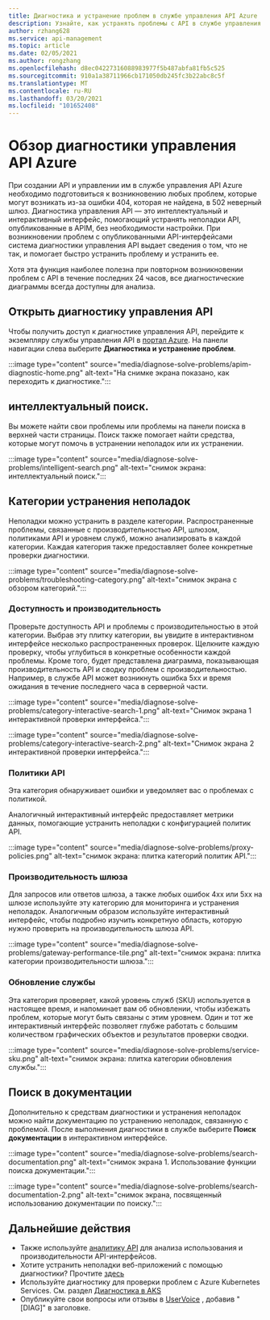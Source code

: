 ```yaml
---
title: Диагностика и устранение проблем в службе управления API Azure
description: Узнайте, как устранять проблемы с API в службе управления API Azure с помощью средства "Диагностика и решение" в портал Azure.
author: rzhang628
ms.service: api-management
ms.topic: article
ms.date: 02/05/2021
ms.author: rongzhang
ms.openlocfilehash: d8ec04227316088983977f5b487abfa81fb5c525
ms.sourcegitcommit: 910a1a38711966cb171050db245fc3b22abc8c5f
ms.translationtype: MT
ms.contentlocale: ru-RU
ms.lasthandoff: 03/20/2021
ms.locfileid: "101652408"
---
```

# <a name="azure-api-management-diagnostics-overview"></a>Обзор диагностики управления API Azure

При создании API и управлении им в службе управления API Azure необходимо подготовиться к возникновению любых проблем, которые могут возникать из-за ошибки 404, которая не найдена, в 502 неверный шлюз. Диагностика управления API — это интеллектуальный и интерактивный интерфейс, помогающий устранять неполадки API, опубликованные в APIM, без необходимости настройки. При возникновении проблем с опубликованными API-интерфейсами система диагностики управления API выдает сведения о том, что не так, и помогает быстро устранить проблему и устранить ее.

Хотя эта функция наиболее полезна при повторном возникновении проблем с API в течение последних 24 часов, все диагностические диаграммы всегда доступны для анализа.

## <a name="open-api-management-diagnostics"></a>Открыть диагностику управления API

Чтобы получить доступ к диагностике управления API, перейдите к экземпляру службы управления API в [портал Azure](https://portal.azure.com). На панели навигации слева выберите **Диагностика и устранение проблем**.

:::image type="content" source="media/diagnose-solve-problems/apim-diagnostic-home.png" alt-text="На снимке экрана показано, как переходить к диагностике.":::



## <a name="intelligent-search"></a>интеллектуальный поиск.

Вы можете найти свои проблемы или проблемы на панели поиска в верхней части страницы. Поиск также помогает найти средства, которые могут помочь в устранении неполадок или их устранении. 

:::image type="content" source="media/diagnose-solve-problems/intelligent-search.png" alt-text="снимок экрана: интеллектуальный поиск.":::


## <a name="troubleshooting-categories"></a>Категории устранения неполадок

Неполадки можно устранить в разделе категории. Распространенные проблемы, связанные с производительностью API, шлюзом, политиками API и уровнем служб, можно анализировать в каждой категории. Каждая категория также предоставляет более конкретные проверки диагностики. 

:::image type="content" source="media/diagnose-solve-problems/troubleshooting-category.png" alt-text="снимок экрана с обзором категорий.":::


### <a name="availability-and-performance"></a>Доступность и производительность

Проверьте доступность API и проблемы с производительностью в этой категории. Выбрав эту плитку категории, вы увидите в интерактивном интерфейсе несколько распространенных проверок. Щелкните каждую проверку, чтобы углубиться в конкретные особенности каждой проблемы. Кроме того, будет представлена диаграмма, показывающая производительность API и сводку проблем с производительностью. Например, в службе API может возникнуть ошибка 5xx и время ожидания в течение последнего часа в серверной части. 

:::image type="content" source="media/diagnose-solve-problems/category-interactive-search-1.png" alt-text="Снимок экрана 1 интерактивной проверки интерфейса.":::



:::image type="content" source="media/diagnose-solve-problems/category-interactive-search-2.png" alt-text="Снимок экрана 2 интерактивной проверки интерфейса.":::

### <a name="api-policies"></a>Политики API

Эта категория обнаруживает ошибки и уведомляет вас о проблемах с политикой. 

Аналогичный интерактивный интерфейс предоставляет метрики данных, помогающие устранить неполадки с конфигурацией политик API.

:::image type="content" source="media/diagnose-solve-problems/proxy-policies.png" alt-text="снимок экрана: плитка категорий политик API.":::

### <a name="gateway-performance"></a>Производительность шлюза 

Для запросов или ответов шлюза, а также любых ошибок 4xx или 5xx на шлюзе используйте эту категорию для мониторинга и устранения неполадок. Аналогичным образом используйте интерактивный интерфейс, чтобы подробно изучить конкретную область, которую нужно проверить на производительность шлюза API. 

:::image type="content" source="media/diagnose-solve-problems/gateway-performance-tile.png" alt-text="снимок экрана: плитка категории производительности шлюза.":::

### <a name="service-upgrade"></a>Обновление службы

Эта категория проверяет, какой уровень служб (SKU) используется в настоящее время, и напоминает вам об обновлении, чтобы избежать проблем, которые могут быть связаны с этим уровнем. Один и тот же интерактивный интерфейс позволяет глубже работать с большим количеством графических объектов и результатов проверки сводки. 

:::image type="content" source="media/diagnose-solve-problems/service-sku.png" alt-text="снимок экрана: плитка категории обновления службы.":::

## <a name="search-documentation"></a>Поиск в документации

Дополнительно к средствам диагностики и устранения неполадок можно найти документацию по устранению неполадок, связанную с проблемой. После выполнения диагностики в службе выберите **Поиск документации** в интерактивном интерфейсе. 

 :::image type="content" source="media/diagnose-solve-problems/search-documentation.png" alt-text="снимок экрана 1. Использование функции поиска документации.":::


 :::image type="content" source="media/diagnose-solve-problems/search-documentation-2.png" alt-text="снимок экрана, посвященный использованию документации по поиску.":::


## <a name="next-steps"></a>Дальнейшие действия

* Также используйте [аналитику API](howto-use-analytics.md) для анализа использования и производительности API-интерфейсов. 
* Хотите устранить неполадки веб-приложений с помощью диагностики? Прочтите [здесь](../app-service/overview-diagnostics.md)
* Используйте диагностику для проверки проблем с Azure Kubernetes Services. См. раздел [Диагностика в AKS](../aks/concepts-diagnostics.md)
* Опубликуйте свои вопросы или отзывы в [UserVoice](https://feedback.azure.com/forums/248703-api-management) , добавив "[DIAG]" в заголовке.
